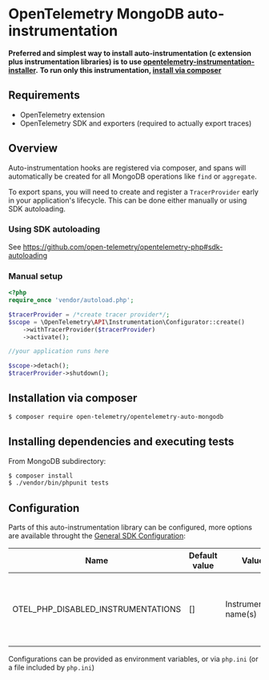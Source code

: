 # OpenTelemetry MongoDB auto-instrumentation

**Preferred and simplest way to install auto-instrumentation (c extension plus instrumentation libraries) is to use [opentelemetry-instrumentation-installer](https://github.com/open-telemetry/opentelemetry-php-contrib/tree/main/src/AutoInstrumentationInstaller).**
**To run only this instrumentation, [install via composer](#Installation-via-composer)**

## Requirements

-   OpenTelemetry extension
-   OpenTelemetry SDK and exporters (required to actually export traces)

## Overview

Auto-instrumentation hooks are registered via composer, and spans will automatically be created for all MongoDB
operations like `find` or `aggregate`.

To export spans, you will need to create and register a `TracerProvider` early in your application's
lifecycle. This can be done either manually or using SDK autoloading.

### Using SDK autoloading

See https://github.com/open-telemetry/opentelemetry-php#sdk-autoloading

### Manual setup

```php
<?php
require_once 'vendor/autoload.php';

$tracerProvider = /*create tracer provider*/;
$scope = \OpenTelemetry\API\Instrumentation\Configurator::create()
    ->withTracerProvider($tracerProvider)
    ->activate();

//your application runs here

$scope->detach();
$tracerProvider->shutdown();
```

## Installation via composer

```bash
$ composer require open-telemetry/opentelemetry-auto-mongodb
```

## Installing dependencies and executing tests

From MongoDB subdirectory:

```bash
$ composer install
$ ./vendor/bin/phpunit tests
```

## Configuration

Parts of this auto-instrumentation library can be configured, more options are available throught the
[General SDK Configuration](https://github.com/open-telemetry/opentelemetry-specification/blob/main/specification/sdk-environment-variables.md#general-sdk-configuration):

| Name                               | Default value | Values                  | Example | Description                                                                     |
| ---------------------------------- | ------------- | ----------------------- | ------- | ------------------------------------------------------------------------------- |
| OTEL_PHP_DISABLED_INSTRUMENTATIONS | []            | Instrumentation name(s) | mongodb | Disable one or more installed auto-instrumentations, names are comma seperated. |

Configurations can be provided as environment variables, or via `php.ini` (or a file included by `php.ini`)
